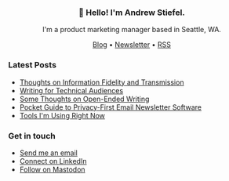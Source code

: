 <h3 align="center">👋 Hello! I'm Andrew Stiefel.</h3>

<p align="center">I'm a product marketing manager based in Seattle, WA.</p>

<p align="center">
  <a href="https://andrewstiefel.com">Blog</a> •
  <a href="https://andrewstiefel.com/newsletter">Newsletter</a> •
  <a href="https://andrewstiefel.com/feed.xml">RSS</a>
</p>

### Latest Posts
<!-- feed start -->
- [Thoughts on Information Fidelity and Transmission](https://andrewstiefel.com/information-fidelity-transmission/)
- [Writing for Technical Audiences](https://andrewstiefel.com/writing-technical-audiences/)
- [Some Thoughts on Open-Ended Writing](https://andrewstiefel.com/some-thoughts-open-ended-writing/)
- [Pocket Guide to Privacy-First Email Newsletter Software](https://andrewstiefel.com/privacy-first-email-newsletter-software/)
- [Tools I'm Using Right Now](https://andrewstiefel.com/tools/)
<!-- feed end -->

### Get in touch
* [Send me an email](mailto:andrew@andrewstiefel.com)
* [Connect on LinkedIn](https://www.linkedin.com/in/andrewstiefel/)
* [Follow on Mastodon](https://mas.to/@andrewstiefel)
